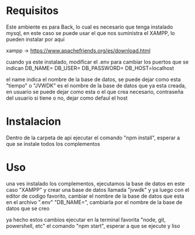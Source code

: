 # Requisitos

Este ambiente es para Back, lo cual es necesario que tenga instalado mysql, en este caso se puede usar 
el que nos suministra el XAMPP, lo pueden instalar por aqui

xampp -> https://www.apachefriends.org/es/download.html

cuando ya este instalado, modificar el .env para cambiar los puertos que se indican
DB_NAME=
DB_USER=
DB_PASSWORD=
DB_HOST=localhost

el name indica el nombre de la base de datos, se puede dejar como esta "tiempo" o "JVWDK"
es el nombre de la base de datos que ya esta creada, en usuario se puede dejar como esta o el que crea necesario,
contraseña del usuario si tiene o no, dejar como defaul el host


# Instalacion

Dentro de la carpeta de api ejecutar el comando "npm install", esperar a que se instale todos los complementos

# Uso

una ves instalado los complementos, ejecutamos la base de datos en este caso "XAMPP" y crear una base de datos llamada "jvwdk" y ya
luego con el editor de codigo favorito, cambiar el nombre de la base de datos que esta en el archivo ".env" "DB_NAME=", cambiarla
por el nombre de la base de datos que se creo

ya hecho estos cambios 
ejecutar en la terminal favorita "node, git, powershell, etc" el comando "npm start", esperar a que se ejecute y liso
